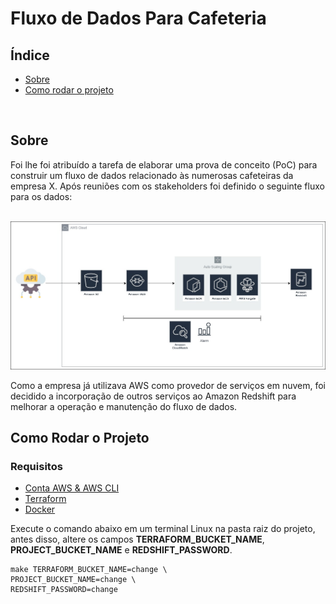 # Fluxo de Dados Para Cafeteria

## Índice

- [Sobre](#about)
- [Como rodar o projeto](#run)
<br>

## Sobre <a name = "about"></a>


Foi lhe foi atribuído a tarefa de elaborar uma prova de conceito (PoC) para construir um fluxo de dados relacionado
às numerosas cafeteiras da empresa X. Após reuniões com os stakeholders foi definido o seguinte fluxo para os dados:

<br>
<img src="data_flow.jpg" alt="data-flow" border="0">
<br>

Como a empresa já utilizava AWS como provedor de serviços em nuvem, foi decidido a incorporação de outros serviços ao 
Amazon Redshift para melhorar a operação e manutenção do fluxo de dados.

## Como Rodar o Projeto <a name = "run"></a>

### Requisitos
- <a href="https://aws.amazon.com/pt/free/?trk=16c88e2f-f4a2-4df9-a8da-5cec9a840180&sc_channel=ps&ef_id=Cj0KCQjwy9-kBhCHARIsAHpBjHgoBuCsAGz5KbOD-mBqkU-pjhss27HIyogO5NptoI4K8hKOtHVkpkMaAms4EALw_wcB:G:s&s_kwcid=AL!4422!3!659757281492!e!!g!!conta%20da%20aws!20187397673!152493143234&all-free-tier.sort-by=item.additionalFields.SortRank&all-free-tier.sort-order=asc&awsf.Free%20Tier%20Types=*all&awsf.Free%20Tier%20Categories=*all">Conta AWS & AWS CLI</a>
- <a href="https://developer.hashicorp.com/terraform/downloads?product_intent=terraform">Terraform</a>
- <a href="https://www.docker.com/">Docker</a>

Execute o comando abaixo em um terminal Linux na pasta raiz do projeto, antes disso, altere os campos <b>TERRAFORM_BUCKET_NAME</b>, <b>PROJECT_BUCKET_NAME</b> e <b>REDSHIFT_PASSWORD</b>.


```
make TERRAFORM_BUCKET_NAME=change \
PROJECT_BUCKET_NAME=change \
REDSHIFT_PASSWORD=change
```